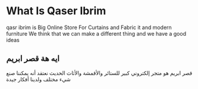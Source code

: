 # What Is Qaser Ibrim 
qasr ibrim is Big Online Store For Curtains and Fabric it and modern furniture We think that we can make a different thing and we have a good ideas 

## ايه هة قصر ابريم 

قصر ابريم هو متجر إلكتروني كبير للستائر والأقمشة والأثاث الحديث نعتقد أنه يمكننا صنع شيء مختلف ولدينا أفكار جيدة
